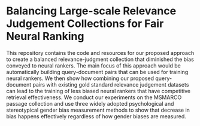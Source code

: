 # Balancing Large-scale Relevance Judgement Collections for Fair Neural Ranking
This repository contains the code and resources for our proposed approach to create a balanced relevance-judgment collection that diminished the bias conveyed to neural rankers. The main focus of this approach would be automatically building query-document pairs that can be used for training neural rankers. We then show how combining our proposed query-document pairs with existing gold standard relevance judgement datasets can lead to the training of less biased neural rankers that have competitive retrieval effectiveness. We conduct our experiments on the MSMARCO passage collection and use three widely adopted psychological and stereotypical gender bias measurement methods to show that decrease in bias happens effectively regardless of how gender biases are measured.
